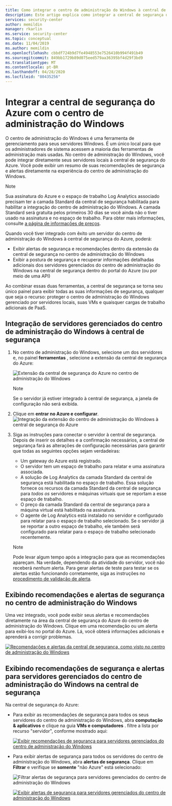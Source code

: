```yaml
---
title: Como integrar o centro de administração do Windows à central de segurança do Azure | Microsoft Docs
description: Este artigo explica como integrar a central de segurança do Azure com o centro de administração do Windows
services: security-center
author: memildin
manager: rkarlin
ms.service: security-center
ms.topic: conceptual
ms.date: 11/04/2019
ms.author: memildin
ms.openlocfilehash: cbbdf724b9d7fe4948553e7526410b994f491b49
ms.sourcegitcommit: 849bb1729b89d075eed579aa36395bf4d29f3bd9
ms.translationtype: MT
ms.contentlocale: pt-BR
ms.lasthandoff: 04/28/2020
ms.locfileid: "80435256"
---
```

# <a name="integrate-azure-security-center-with-windows-admin-center"></a>Integrar a central de segurança do Azure com o centro de administração do Windows

O centro de administração do Windows é uma ferramenta de gerenciamento para seus servidores Windows. É um único local para que os administradores de sistema acessem a maioria das ferramentas de administração mais usadas. No centro de administração do Windows, você pode integrar diretamente seus servidores locais à central de segurança do Azure. Você pode exibir um resumo de suas recomendações de segurança e alertas diretamente na experiência do centro de administração do Windows.

> [!NOTE]
> Sua assinatura do Azure e o espaço de trabalho Log Analytics associado precisam ter a camada Standard da central de segurança habilitada para habilitar a integração do centro de administração do Windows.
> A camada Standard será gratuita pelos primeiros 30 dias se você ainda não o tiver usado na assinatura e no espaço de trabalho. Para obter mais informações, consulte [a página de informações de preços](security-center-pricing.md).
>

Quando você tiver integrado com êxito um servidor do centro de administração do Windows à central de segurança do Azure, poderá:

* Exibir alertas de segurança e recomendações dentro da extensão da central de segurança no centro de administração do Windows
* Exibir a postura de segurança e recuperar informações detalhadas adicionais dos servidores gerenciados do centro de administração do Windows na central de segurança dentro do portal do Azure (ou por meio de uma API)

Ao combinar essas duas ferramentas, a central de segurança se torna seu único painel para exibir todas as suas informações de segurança, qualquer que seja o recurso: proteger o centro de administração do Windows gerenciado por servidores locais, suas VMs e quaisquer cargas de trabalho adicionais de PaaS.

## <a name="onboarding-windows-admin-center-managed-servers-into-security-center"></a>Integração de servidores gerenciados do centro de administração do Windows à central de segurança

1. No centro de administração do Windows, selecione um dos servidores e, no painel **ferramentas** , selecione a extensão da central de segurança do Azure:

    ![Extensão da central de segurança do Azure no centro de administração do Windows](./media/windows-admin-center-integration/onboarding-from-wac.png)

    > [!NOTE]
    > Se o servidor já estiver integrado à central de segurança, a janela de configuração não será exibida.

1. Clique em **entrar no Azure e configurar**.
    ![Integração da extensão do centro de administração do Windows à central de segurança do Azure](./media/windows-admin-center-integration/onboarding-from-wac-welcome.png)

1. Siga as instruções para conectar o servidor à central de segurança. Depois de inserir os detalhes e a confirmação necessários, a central de segurança fará as alterações de configuração necessárias para garantir que todas as seguintes opções sejam verdadeiras:
    * Um gateway do Azure está registrado.
    * O servidor tem um espaço de trabalho para relatar e uma assinatura associada.
    * A solução de Log Analytics da camada Standard da central de segurança está habilitada no espaço de trabalho. Essa solução fornece os recursos da camada Standard da central de segurança para *todos os* servidores e máquinas virtuais que se reportam a esse espaço de trabalho.
    * O preço da camada Standard da central de segurança para a máquina virtual está habilitado na assinatura.
    * O agente de Log Analytics está instalado no servidor e configurado para relatar para o espaço de trabalho selecionado. Se o servidor já se reportar a outro espaço de trabalho, ele também será configurado para relatar para o espaço de trabalho selecionado recentemente.

    > [!NOTE]
    > Pode levar algum tempo após a integração para que as recomendações apareçam. Na verdade, dependendo da atividade do servidor, você não receberá *nenhum* alerta. Para gerar alertas de teste para testar se os alertas estão funcionando corretamente, siga as instruções no [procedimento de validação de alerta](security-center-alert-validation.md).


## <a name="viewing-security-recommendations-and-alerts-in-windows-admin-center"></a>Exibindo recomendações e alertas de segurança no centro de administração do Windows

Uma vez integrado, você pode exibir seus alertas e recomendações diretamente na área da central de segurança do Azure do centro de administração do Windows. Clique em uma recomendação ou um alerta para exibi-los no portal do Azure. Lá, você obterá informações adicionais e aprenderá a corrigir problemas.

[![Recomendações e alertas da central de segurança, como visto no centro de administração do Windows](media/windows-admin-center-integration/asc-recommendations-and-alerts-in-wac.png)](media/windows-admin-center-integration/asc-recommendations-and-alerts-in-wac.png#lightbox)

## <a name="viewing-security-recommendations-and-alerts-for-windows-admin-center-managed-servers-in-security-center"></a>Exibindo recomendações de segurança e alertas para servidores gerenciados do centro de administração do Windows na central de segurança
Na central de segurança do Azure:

* Para exibir as recomendações de segurança para todos os seus servidores do centro de administração do Windows, abra **computação & aplicativos** e clique na guia **VMs e computadores** . filtre a lista por recurso "servidor", conforme mostrado aqui:

    [![Exibir recomendações de segurança para servidores gerenciados do centro de administração do Windows](media/windows-admin-center-integration/viewing-recommendations-wac.png)](media/windows-admin-center-integration/viewing-recommendations-wac.png#lightbox)

* Para exibir alertas de segurança para todos os servidores do centro de administração do Windows, abra **alertas de segurança**. Clique em **Filtrar** e verifique se **somente** "não Azure" está selecionado:

    ![Filtrar alertas de segurança para servidores gerenciados do centro de administração do Windows](./media/windows-admin-center-integration/filtering-alerts-to-non-azure.png)

    [![Exibir alertas de segurança para servidores gerenciados do centro de administração do Windows](media/windows-admin-center-integration/viewing-alerts-wac.png)](media/windows-admin-center-integration/viewing-alerts-wac.png#lightbox)